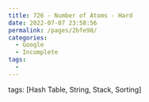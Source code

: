```yaml
---
title: 726 - Number of Atoms - Hard
date: 2022-07-07 23:58:56
permalink: /pages/2bfe98/
categories:
  - Google
  - Incomplete
tags:
  - 
---
```

tags: [Hash Table, String, Stack, Sorting]